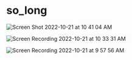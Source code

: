 # so_long

![Screen Shot 2022-10-21 at 10 41 04 AM](https://user-images.githubusercontent.com/84902491/197152826-d8327dc8-6c88-4b41-b102-7ee1f7699927.png)

![Screen Recording 2022-10-21 at 10 33 31 AM](https://user-images.githubusercontent.com/84902491/197151687-9e093a96-0a44-4d9b-ae99-fb8e16d62969.gif)

![Screen Recording 2022-10-21 at 9 57 56 AM](https://user-images.githubusercontent.com/84902491/197146920-42312bd6-7648-4696-a0d1-da1f46605dcd.gif)
